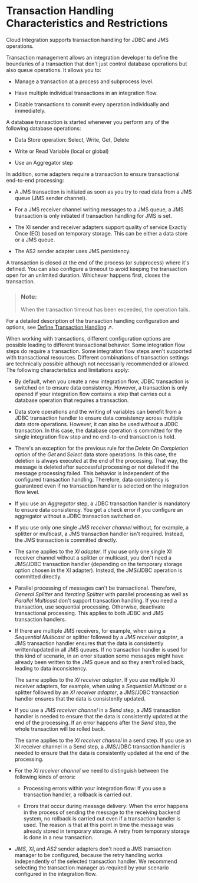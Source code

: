 <!-- loio2388efb12dfd4c6ca2473e8c7c730efc -->

# Transaction Handling Characteristics and Restrictions

Cloud Integration supports transaction handling for JDBC and JMS operations.

Transaction management allows an integration developer to define the boundaries of a transaction that don't just control database operations but also queue operations. It allows you to:

-   Manage a transaction at a process and subprocess level.

-   Have multiple individual transactions in an integration flow.

-   Disable transactions to commit every operation individually and immediately.


A database transaction is started whenever you perform any of the following database operations:

-   Data Store operation: Select, Write, Get, Delete

-   Write or Read Variable \(local or global\)

-   Use an Aggregator step


In addition, some adapters require a transaction to ensure transactional end-to-end processing:

-   A JMS transaction is initiated as soon as you try to read data from a JMS queue \(JMS sender channel\).

-   For a JMS receiver channel writing messages to a JMS queue, a JMS transaction is only initiated if transaction handling for JMS is set.

-   The XI sender and receiver adapters support quality of service Exactly Once \(EO\) based on temporary storage. This can be either a data store or a JMS queue.

-   The AS2 sender adapter uses JMS persistency.


A transaction is closed at the end of the process \(or subprocess\) where it's defined. You can also configure a timeout to avoid keeping the transaction open for an unlimited duration. Whichever happens first, closes the transaction.

> ### Note:  
> When the transaction timeout has been exceeded, the operation fails.

For a detailed description of the transaction handling configuration and options, see [Define Transaction Handling](https://help.sap.com/viewer/987273656c2f47d2aca4e0bfce26c594/IAT/en-US/2a5d4bc3b5da46df84b26ac96450587b.html "You can configure transaction handling on integration process or local integration process level.") :arrow_upper_right:.

When working with transactions, different configuration options are possible leading to different transactional behavior. Some integration flow steps do require a transaction. Some integration flow steps aren't supported with transactional resources. Different combinations of transaction settings are technically possible although not necessarily recommended or allowed. The following characteristics and limitations apply:

-   By default, when you create a new integration flow, JDBC transaction is switched on to ensure data consistency. However, a transaction is only opened if your integration flow contains a step that carries out a database operation that requires a transaction.

-   Data store operations and the writing of variables can benefit from a JDBC transaction handler to ensure data consistency across multiple data store operations. However, it can also be used without a JDBC transaction. In this case, the database operation is committed for the single integration flow step and no end-to-end transaction is hold.

-   There's an exception for the previous rule for the *Delete On Completion* option of the *Get* and *Select* data store operations. In this case, the deletion is always executed at the end of the processing. That way, the message is deleted after successful processing or not deleted if the message processing failed. This behavior is independent of the configured transaction handling. Therefore, data consistency is guaranteed even if no transaction handler is selected on the integration flow level.

-   If you use an *Aggregator* step, a JDBC transaction handler is mandatory to ensure data consistency. You get a check error if you configure an aggregator without a JDBC transaction switched on.

-   If you use only one single *JMS receiver channel* without, for example, a splitter or multicast, a JMS transaction handler isn't required. Instead, the JMS transaction is committed directly.

-   The same applies to the *XI adapter*. If you use only one single XI receiver channel without a splitter or multicast, you don't need a JMS/JDBC transaction handler \(depending on the temporary storage option chosen in the XI adapter\). Instead, the JMS/JDBC operation is committed directly.

-   Parallel processing of messages can't be transactional. Therefore, *General Splitter* and *Iterating Splitter* with parallel processing as well as *Parallel Multicast* don't support transaction handling. If you need a transaction, use sequential processing. Otherwise, deactivate transactional processing. This applies to both JDBC and JMS transaction handlers.

-   If there are multiple JMS receivers, for example, when using a *Sequential Multicast* or splitter followed by a *JMS receiver adapter*, a JMS transaction handler ensures that the data is consistently written/updated in all JMS queues. If no transaction handler is used for this kind of scenario, in an error situation some messages might have already been written to the JMS queue and so they aren't rolled back, leading to data inconsistency.

    The same applies to the *XI receiver adapter*. If you use multiple XI receiver adapters, for example, when using a *Sequential Multicast* or a splitter followed by an *XI receiver adapter*, a JMS/JDBC transaction handler ensures that the data is consistently updated.

-   If you use a *JMS receiver channel* in a *Send* step, a JMS transaction handler is needed to ensure that the data is consistently updated at the end of the processing. If an error happens after the *Send* step, the whole transaction will be rolled back.

    The same applies to the *XI receiver channel* in a send step. If you use an XI receiver channel in a Send step, a JMS/JDBC transaction handler is needed to ensure that the data is consistently updated at the end of the processing.

-   For the *XI receiver channel* we need to distinguish between the following kinds of errors:

    -   Processing errors within your integration flow: If you use a transaction handler, a rollback is carried out.

    -   Errors that occur during message delivery: When the error happens in the process of sending the message to the receiving backend system, no rollback is carried out even if a transaction handler is used. The reason is that at this point in time the message was already stored in temporary storage. A retry from temporary storage is done in a new transaction.


-   *JMS*, *XI*, and *AS2* sender adapters don't need a JMS transaction manager to be configured, because the retry handling works independently of the selected transaction handler. We recommend selecting the transaction manager as required by your scenario configured in the integration flow.


